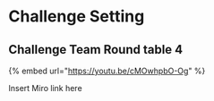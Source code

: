 # Challenge Setting

## Challenge Team Round table 4

{% embed url="https://youtu.be/cMOwhpbO-Og" %}

Insert Miro link here
